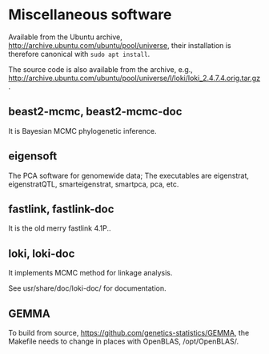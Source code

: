 # Miscellaneous software

Available from the Ubuntu archive, http://archive.ubuntu.com/ubuntu/pool/universe, their installation is therefore canonical with ```sudo apt install```.

The source code is also available from the archive, e.g., http://archive.ubuntu.com/ubuntu/pool/universe/l/loki/loki_2.4.7.4.orig.tar.gz.

## beast2-mcmc, beast2-mcmc-doc

It is Bayesian MCMC phylogenetic inference.

## eigensoft

The PCA software for genomewide data; The executables are eigenstrat, eigenstratQTL, smarteigenstrat, smartpca, pca, etc.

## fastlink, fastlink-doc

It is the old merry fastlink 4.1P..

## loki, loki-doc

It implements MCMC method for linkage analysis.

See usr/share/doc/loki-doc/ for documentation.

## GEMMA

To build from source, https://github.com/genetics-statistics/GEMMA, the Makefile needs to change in places with OpenBLAS, /opt/OpenBLAS/.

